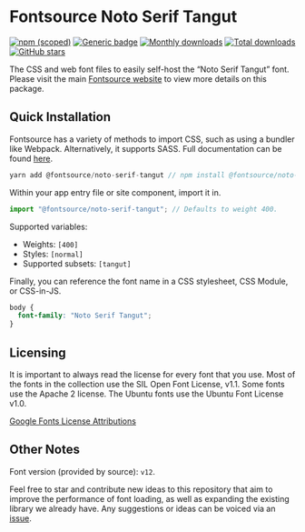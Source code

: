 # Fontsource Noto Serif Tangut

[![npm (scoped)](https://img.shields.io/npm/v/@fontsource/noto-serif-tangut?color=brightgreen)](https://www.npmjs.com/package/@fontsource/noto-serif-tangut) [![Generic badge](https://img.shields.io/badge/fontsource-passing-brightgreen)](https://github.com/fontsource/fontsource) [![Monthly downloads](https://badgen.net/npm/dm/@fontsource/noto-serif-tangut)](https://github.com/fontsource/fontsource) [![Total downloads](https://badgen.net/npm/dt/@fontsource/noto-serif-tangut)](https://github.com/fontsource/fontsource) [![GitHub stars](https://img.shields.io/github/stars/fontsource/fontsource.svg?style=social&label=Star)](https://github.com/fontsource/fontsource/stargazers)

The CSS and web font files to easily self-host the “Noto Serif Tangut” font. Please visit the main [Fontsource website](https://fontsource.org/fonts/noto-serif-tangut) to view more details on this package.

## Quick Installation

Fontsource has a variety of methods to import CSS, such as using a bundler like Webpack. Alternatively, it supports SASS. Full documentation can be found [here](https://fontsource.org/docs/introduction).

```javascript
yarn add @fontsource/noto-serif-tangut // npm install @fontsource/noto-serif-tangut
```

Within your app entry file or site component, import it in.

```javascript
import "@fontsource/noto-serif-tangut"; // Defaults to weight 400.
```

Supported variables:

- Weights: `[400]`
- Styles: `[normal]`
- Supported subsets: `[tangut]`

Finally, you can reference the font name in a CSS stylesheet, CSS Module, or CSS-in-JS.

```css
body {
  font-family: "Noto Serif Tangut";
}
```

## Licensing

It is important to always read the license for every font that you use.
Most of the fonts in the collection use the SIL Open Font License, v1.1. Some fonts use the Apache 2 license. The Ubuntu fonts use the Ubuntu Font License v1.0.

[Google Fonts License Attributions](https://fonts.google.com/attribution)

## Other Notes

Font version (provided by source): `v12`.

Feel free to star and contribute new ideas to this repository that aim to improve the performance of font loading, as well as expanding the existing library we already have. Any suggestions or ideas can be voiced via an [issue](https://github.com/fontsource/fontsource/issues).
